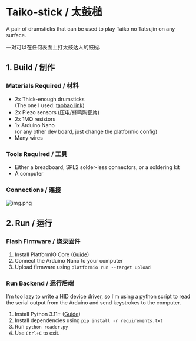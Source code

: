 # Taiko-stick / 太鼓槌

A pair of drumsticks that can be used to play Taiko no Tatsujin on any surface.

一对可以在任何表面上打太鼓达人的鼓槌.

## 1. Build / 制作

### Materials Required / 材料

* 2x Thick-enough drumsticks  
(The one I used: [taobao link](https://item.taobao.com/item.htm?id=665108049486))
* 2x Piezo sensors (压电/蜂鸣陶瓷片)
* 2x 1MΩ resistors
* 1x Arduino Nano  
(or any other dev board, just change the platformio config)
* Many wires

### Tools Required / 工具

* Either a breadboard, SPL2 solder-less connectors, or a soldering kit
* A computer

### Connections / 连接

![img.png](doc/img.png)

## 2. Run / 运行

### Flash Firmware / 烧录固件

1. Install PlatformIO Core ([Guide](https://platformio.org/install/cli))
2. Connect the Arduino Nano to your computer
3. Upload firmware using `platformio run --target upload`

### Run Backend / 运行后端

I'm too lazy to write a HID device driver, so I'm using a python script to read the serial output from the Arduino and send keystrokes to the computer.

1. Install Python 3.11+ ([Guide](https://www.python.org/downloads/))
2. Install dependencies using `pip install -r requirements.txt`
3. Run `python reader.py`
4. Use `Ctrl+C` to exit.

